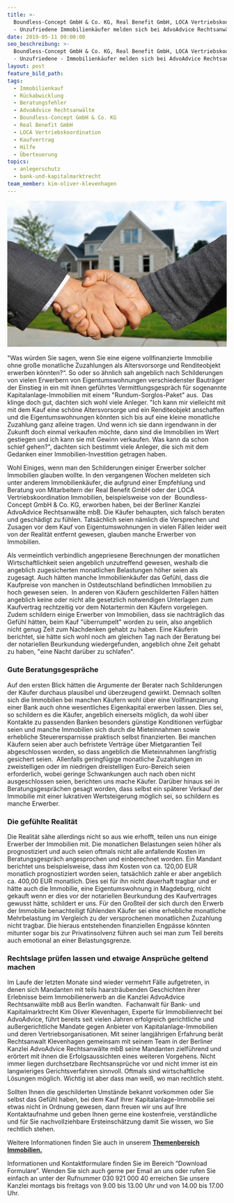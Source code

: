 ```yaml
---
title: >-
  Boundless-Concept GmbH & Co. KG, Real Benefit GmbH, LOCA Vertriebskoordination
  - Unzufriedene Immobilienkäufer melden sich bei AdvoAdvice Rechtsanwälte mbB
date: 2019-05-11 00:00:00
seo_beschreibung: >-
  Boundless-Concept GmbH & Co. KG, Real Benefit GmbH, LOCA Vertriebskoordination
  - Unzufriedene - Immobilienkäufer melden sich bei AdvoAdvice Rechtsanwälte mbB
layout: post
feature_bild_path:
tags:
  - Immobilienkauf
  - Rückabwicklung
  - Beratungsfehler
  - AdvoAdvice Rechtsanwälte
  - Boundless-Concept GmbH & Co. KG
  - Real Benefit GmbH
  - LOCA Vertriebskoordination
  - Kaufvertrag
  - Hilfe
  - Überteuerung
topics:
  - anlegerschutz
  - bank-und-kapitalmarktrecht
team_member: kim-oliver-klevenhagen
---
```


![](/uploads/hauskauf.jpg)

"Was w&uuml;rden Sie sagen, wenn Sie eine eigene vollfinanzierte Immobilie ohne gro&szlig;e monatliche Zuzahlungen als Altersvorsorge und Renditeobjekt erwerben k&ouml;nnten?“. So oder so &auml;hnlich sah angeblich nach Schilderungen von vielen Erwerbern von Eigentumswohnungen verschiedenster Bautr&auml;ger der Einstieg in ein mit ihnen gef&uuml;hrtes Vermittlungsgespr&auml;ch f&uuml;r sogenannte Kapitalanlage-Immobilien mit einem "Rundum-Sorglos-Paket" aus.&nbsp; Das klinge doch gut, dachten sich wohl viele Anleger. "Ich kann mir vielleicht mit mit dem Kauf eine sch&ouml;ne Altersvorsorge und ein Renditeobjekt anschaffen und die Eigentumswohnungen k&ouml;nnten sich bis auf eine kleine monatliche Zuzahlung ganz alleine tragen. Und wenn ich sie dann irgendwann in der Zukunft doch einmal verkaufen m&ouml;chte, dann sind die Immobilien im Wert gestiegen und ich kann sie mit Gewinn verkaufen. Was kann da schon schief gehen?", dachten sich bestimmt viele Anleger, die sich mit dem Gedanken einer Immobilien-Investition getragen haben.

Wohl Einiges, wenn man den Schilderungen einiger Erwerber solcher Immobilien glauben wollte. In den vergangenen Wochen meldeten sich unter anderem Immobilienk&auml;ufer, die aufgrund einer Empfehlung und Beratung von Mitarbeitern der Real Benefit GmbH oder der LOCA Vertriebskoordination Immobilien, beispielsweise von der&nbsp; Boundless-Concept GmbH & Co. KG, erworben haben, bei der Berliner Kanzlei AdvoAdvice Rechtsanw&auml;lte mbB. Die K&auml;ufer behaupten, sich falsch beraten und gesch&auml;digt zu f&uuml;hlen. Tats&auml;chlich seien n&auml;mlich die Versprechen und Zusagen vor dem Kauf von Eigentumswohnungen in vielen F&auml;llen leider weit von der Realit&auml;t entfernt gewesen, glauben manche Erwerber von Immobilien.&nbsp;

Als vermeintlich verbindlich angepriesene Berechnungen der monatlichen Wirtschaftlichkeit seien angeblich unzutreffend gewesen, weshalb die angeblich zugesicherten monatlichen Belastungen h&ouml;her seien als zugesagt. Auch h&auml;tten manche Immobilienk&auml;ufer das Gef&uuml;hl, dass die Kaufpreise von manchen in Ostdeutschland befindlichen Immobilien zu hoch gewesen seien. &nbsp;In anderen von K&auml;ufern geschilderten F&auml;llen h&auml;tten angeblich keine oder nicht alle gesetzlich notwendigen Unterlagen zum Kaufvertrag rechtzeitig vor dem Notartermin den K&auml;ufern vorgelegen. Zudem schildern einige Erwerber von Immobilien, dass sie nachtr&auml;glich das Gef&uuml;hl h&auml;tten, beim Kauf "&uuml;berrumpelt" worden zu sein, also angeblich nicht genug Zeit zum Nachdenken gehabt zu haben. Eine K&auml;uferin berichtet, sie h&auml;tte sich wohl noch am gleichen Tag nach der Beratung bei der notariellen Beurkundung wiedergefunden, angeblich ohne Zeit gehabt zu haben, "eine Nacht dar&uuml;ber zu schlafen".

### **Gute Beratungsgespr&auml;che**

Auf den ersten Blick h&auml;tten die Argumente der Berater nach Schilderungen der K&auml;ufer durchaus plausibel und &uuml;berzeugend gewirkt. Demnach sollten sich die Immobilien bei manchen K&auml;ufern wohl &uuml;ber eine Vollfinanzierung einer Bank auch ohne wesentliches Eigenkapital erwerben lassen. Dies sei, so schildern es die K&auml;ufer, angeblich einerseits m&ouml;glich, da wohl &uuml;ber Kontakte zu passenden Banken besonders g&uuml;nstige Konditionen verf&uuml;gbar seien und manche Immobilien sich durch die Mieteinnahmen sowie erhebliche Steuerersparnisse praktisch selbst finanzierten. Bei manchen K&auml;ufern seien aber auch befristete Vertr&auml;ge &uuml;ber Mietgarantien Teil abgeschlossen worden, so dass angeblich die Mieteinnahmen langfristig gesichert seien.&nbsp; Allenfalls geringf&uuml;gige monatliche Zuzahlungen im zweistelligen oder im niedrigen dreistelligen Euro-Bereich seien erforderlich, wobei geringe Schwankungen auch nach oben nicht ausgeschlossen seien, berichten uns mache K&auml;ufer. Dar&uuml;ber hinaus sei in Beratungsgespr&auml;chen gesagt worden, dass selbst ein sp&auml;terer Verkauf der Immobilie mit einer lukrativen Wertsteigerung m&ouml;glich sei, so schildern es manche Erwerber.

### **Die gef&uuml;hlte Realit&auml;t**

Die Realit&auml;t s&auml;he allerdings nicht so aus wie erhofft, teilen uns nun einige Erwerber der Immobilien mit. Die monatlichen Belastungen seien h&ouml;her als prognostiziert und auch seien oftmals nicht alle anfallende Kosten im&nbsp; Beratungsgespr&auml;ch angesprochen und einberechnet worden. Ein Mandant berichtet uns beispielsweise, dass ihm Kosten von ca. 120,00 EUR monatlich prognostiziert worden seien, tats&auml;chlich zahle er aber angeblich ca. 400,00 EUR monatlich. Dies sei f&uuml;r ihn nicht dauerhaft tragbar und er h&auml;tte auch die Immobilie, eine Eigentumswohnung in Magdeburg, nicht gekauft wenn er dies vor der notariellen Beurkundung des Kaufvertrages gewusst h&auml;tte, schildert er uns. F&uuml;r den Gro&szlig;teil der sich durch den Erwerb der Immobilie benachteiligt f&uuml;hlenden K&auml;ufer sei eine erhebliche monatliche Mehrbelastung im Vergleich zu der versprochenen monatlichen Zuzahlung nicht tragbar. Die hieraus entstehenden finanziellen Engp&auml;sse k&ouml;nnten mitunter sogar bis zur Privatinsolvenz f&uuml;hren auch sei man zum Teil bereits auch emotional an einer Belastungsgrenze.&nbsp;

### **Rechtslage pr&uuml;fen lassen und etwaige Anspr&uuml;che geltend machen**

Im Laufe der letzten Monate sind wieder vermehrt F&auml;lle aufgetreten, in denen sich Mandanten mit teils haarstr&auml;ubenden Geschichten ihrer Erlebnisse beim Immobilienerwerb an die Kanzlei AdvoAdvice Rechtsanw&auml;lte mbB aus Berlin wandten.&nbsp; Fachanwalt f&uuml;r Bank- und Kapitalmarktrecht Kim Oliver Klevenhagen, Experte f&uuml;r Immobilienrecht bei AdvoAdvice, f&uuml;hrt bereits seit vielen Jahren erfolgreich gerichtliche und au&szlig;ergerichtliche Mandate gegen Anbieter von Kapitalanlage-Immobilien und deren Vertriebsorganisationen. Mit seiner langj&auml;hrigen Erfahrung ber&auml;t Rechtsanwalt Klevenhagen gemeinsam mit seinem Team in der Berliner Kanzlei AdvoAdvice Rechtsanw&auml;lte mbB seine Mandanten zielf&uuml;hrend und er&ouml;rtert mit ihnen die Erfolgsaussichten eines weiteren Vorgehens. Nicht immer liegen durchsetzbare Rechtsanspr&uuml;che vor und nicht immer ist ein langwieriges Gerichtsverfahren sinnvoll. Oftmals sind wirtschaftliche L&ouml;sungen m&ouml;glich. Wichtig ist aber dass man wei&szlig;, wo man rechtlich steht.

Sollten Ihnen die geschilderten Umst&auml;nde bekannt vorkommen oder Sie selbst das Gef&uuml;hl haben, bei dem Kauf Ihrer Kapitalanlage-Immobilie sei etwas nicht in Ordnung gewesen, dann freuen wir uns auf Ihre Kontaktaufnahme und geben Ihnen gerne eine kostenfreie, verst&auml;ndliche und f&uuml;r Sie nachvollziehbare Ersteinsch&auml;tzung damit Sie wissen, wo Sie rechtlich stehen.

Weitere Informationen finden Sie auch in unserem **[Themenbereich Immobilien.](https://advoadvice.de/themen/immobilienrecht/)**

Informationen und Kontaktformulare finden Sie im Bereich ”Download Formulare”. Wenden Sie sich auch gerne per Email an uns oder rufen Sie einfach an unter der Rufnummer 030 921 000 40 erreichen Sie unsere Kanzlei montags bis freitags von 9.00 bis 13.00 Uhr und von 14.00 bis 17.00 Uhr.&nbsp;